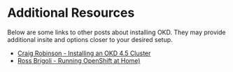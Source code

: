 # Additional Resources

Below are some links to other posts about installing OKD.  They may provide additional insite and options closer to your desired setup.

- [Craig Robinson - Installing an OKD 4.5 Cluster](https://itnext.io/guide-installing-an-okd-4-5-cluster-508a2631cbee)
- [Ross Brigoli - Running OpenShift at Home)](https://blog.rossbrigoli.com/2020/10/running-full-openshift-cluster-at-home.html)